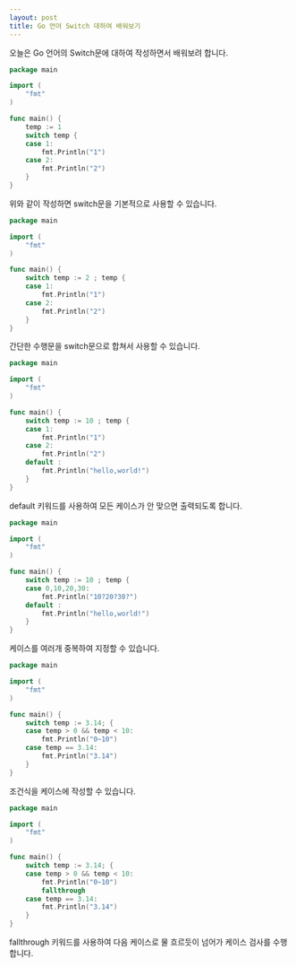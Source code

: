 ```yaml
---
layout: post
title: Go 언어 Switch 대하여 배워보기
---
```


오늘은 Go 언어의 Switch문에 대하여 작성하면서 배워보려 합니다.

```go
package main

import (
	"fmt"
)

func main() {
	temp := 1
	switch temp {
	case 1:
		fmt.Println("1")
	case 2:
		fmt.Println("2")
	}
}
```

위와 같이 작성하면 switch문을 기본적으로 사용할 수 있습니다.

```go
package main

import (
	"fmt"
)

func main() {
	switch temp := 2 ; temp {
	case 1:
		fmt.Println("1")
	case 2:
		fmt.Println("2")
	}
}
```

간단한 수행문을 switch문으로 합쳐서 사용할 수 있습니다.

```go
package main

import (
	"fmt"
)

func main() {
	switch temp := 10 ; temp {
	case 1:
		fmt.Println("1")
	case 2:
		fmt.Println("2")
	default :
		fmt.Println("hello,world!")
	}
}
```

default 키워드를 사용하여 모든 케이스가 안 맞으면 출력되도록 합니다.

```go
package main

import (
	"fmt"
)

func main() {
	switch temp := 10 ; temp {
	case 0,10,20,30:
		fmt.Println("10?20?30?")
	default :
		fmt.Println("hello,world!")
	}
}
```

케이스를 여러개 중복하여 지정할 수 있습니다.

```go
package main

import (
	"fmt"
)

func main() {
	switch temp := 3.14; {
	case temp > 0 && temp < 10:
		fmt.Println("0~10")
	case temp == 3.14:
		fmt.Println("3.14")
	}
}
```

조건식을 케이스에 작성할 수 있습니다.

```go
package main

import (
	"fmt"
)

func main() {
	switch temp := 3.14; {
	case temp > 0 && temp < 10:
		fmt.Println("0~10")
		fallthrough
	case temp == 3.14:
		fmt.Println("3.14")
	}
}
```

fallthrough 키워드를 사용하여 다음 케이스로 물 흐르듯이 넘어가 케이스 검사를 수행합니다.